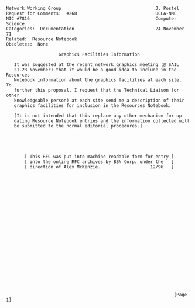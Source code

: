     Network Working Group                                    J. Postel
    Request for Comments:  #268                              UCLA-NMC
    NIC #7816                                                Computer Science
    Categories:  Documentation                               24 November 71
    Related:  Resource Notebook
    Obsoletes:  None

                        Graphics Facilities Information

       It was suggested at the recent network graphics meeting (@ SAIL
       21-23 November) that it would be a good idea to include in the Resources
       Notebook information about the graphics facilities at each site.  To
       further this proposal, I request that the Technical Liaison (or other
       knowledgeable person) at each site send me a description of their
       graphics facilities for inclusion in the Resources Notebook.

       [It is not intended that this replace any other mechanism for up-
       dating Resource Notebook entries and the information collected will
       be submitted to the normal editorial procedures.]





           [ This RFC was put into machine readable form for entry ]
           [ into the online RFC archives by BBN Corp. under the   ]
           [ direction of Alex McKenzie.                   12/96   ]
























                                                                    [Page 1]
